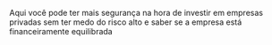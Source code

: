 Aqui você pode ter mais segurança na hora de investir em empresas privadas sem ter medo do risco alto e saber se a empresa está financeiramente equilibrada 
